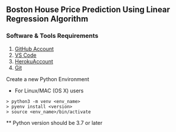 ## Boston House Price Prediction Using Linear Regression Algorithm

### Software & Tools Requirements

1. [GitHub Account](https://github.com)
2. [VS Code](https://code.visusalstudio.com/)
3. [HerokuAccount](https://heroku.com)
4. [Git](https://git-scm.com/)

Create a new Python Environment

- For Linux/MAC (OS X) users

```
> python3 -m venv <env_name>
> pyenv install <version>
> source <env_name>/bin/activate
```

\*\* Python version should be 3.7 or later
